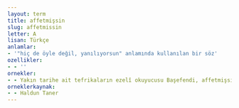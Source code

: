 ```yaml
---
layout: term
title: affetmişsin
slug: affetmissin
letter: A
lisan: Türkçe
anlamlar:
- '"hiç de öyle değil, yanılıyorsun" anlamında kullanılan bir söz'
ozellikler:
- - ''
ornekler:
- - Yakın tarihe ait tefrikaların ezelî okuyucusu Başefendi, affetmişsin sen onu, dedi.
orneklerkaynak:
- - Haldun Taner
---
```

